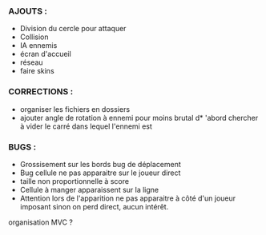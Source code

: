 ### AJOUTS :
* Division du cercle pour attaquer
* Collision
* IA ennemis
* écran d'accueil
* réseau
* faire skins

### CORRECTIONS :
* organiser les fichiers en dossiers
* ajouter angle de rotation à ennemi pour moins brutal
d* 'abord chercher à vider le carré dans lequel l'ennemi est

### BUGS :
* Grossisement sur les bords bug de déplacement
* Bug cellule ne pas apparaitre sur le joueur direct
* taille non proportionnelle à score
* Cellule à manger apparaissent sur la ligne
* Attention lors de l'apparition ne pas apparaitre à côté d'un joueur imposant sinon on perd direct, aucun intérêt.

organisation MVC ?
